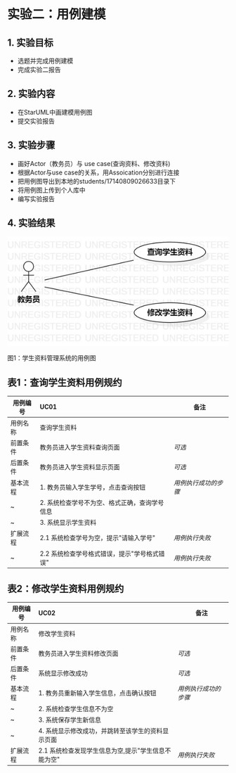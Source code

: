 # 实验二：用例建模

## 1. 实验目标
- 选题并完成用例建模
- 完成实验二报告
## 2. 实验内容
- 在StarUML中画建模用例图
- 提交实验报告
## 3. 实验步骤
- 画好Actor（教务员）与 use case(查询资料、修改资料)
- 根据Actor与use case的关系，用Assoication分别进行连接
- 把用例图导出到本地的students/17140809026633目录下
- 将用例图上传到个人库中
- 编写实验报告
## 4. 实验结果

![用例图](./Lab2_UseCaseDiagram.jpg)

图1：学生资料管理系统的用例图  


## 表1：查询学生资料用例规约  

用例编号  | UC01 | 备注  
-|:-|-  
用例名称  | 查询学生资料  |   
前置条件  | 教务员进入学生资料查询页面     | *可选*   
后置条件  | 教务员进入学生资料显示页面     | *可选*   
基本流程  | 1. 教务员输入学生学号，点击查询按钮  |*用例执行成功的步骤*    
~| 2. 系统检查学号不为空、格式正确，查询学号信息  |   
~| 3. 系统显示学生资料   |    
扩展流程  | 2.1 系统检查学号为空，提示"请输入学号"   |*用例执行失败* 
~| 2.2 系统检查学号格式错误，提示"学号格式错误"   |*用例执行失败*    


## 表2：修改学生资料用例规约  

用例编号  | UC02 | 备注  
-|:-|-  
用例名称  | 修改学生资料  |   
前置条件  | 教务员进入学生资料修改页面     | *可选*   
后置条件  | 系统显示修改成功     | *可选*   
基本流程  | 1. 教务员重新输入学生信息，点击确认按钮  |*用例执行成功的步骤* 
~| 2. 系统检查学生信息不为空  |
~| 3. 系统保存学生新信息  |
~| 4. 系统显示修改成功，并跳转至该学生的资料显示页面  |   
扩展流程  | 2.1 系统检查发现学生信息为空,提示"学生信息不能为空"   |*用例执行失败*   

